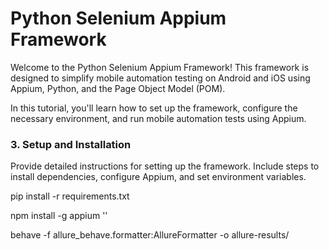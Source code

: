 # Python Selenium Appium Framework

Welcome to the Python Selenium Appium Framework! This framework is designed to simplify mobile automation testing on Android and iOS using Appium, Python, and the Page Object Model (POM). 

In this tutorial, you'll learn how to set up the framework, configure the necessary environment, and run mobile automation tests using Appium.




### 3. **Setup and Installation**
Provide detailed instructions for setting up the framework. Include steps to install dependencies, configure Appium, and set environment variables.

 pip install -r requirements.txt

npm install -g appium ''

behave -f allure_behave.formatter:AllureFormatter -o allure-results/
